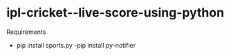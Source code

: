 # ipl-cricket--live-score-using-python

Requirements
- pip install sports.py
-pip install py-notifier

